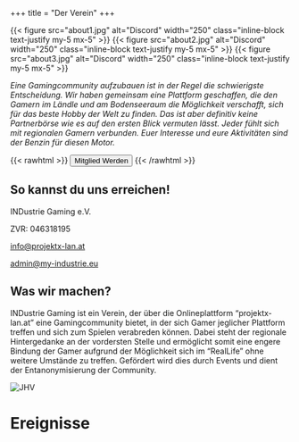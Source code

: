 +++
title = "Der Verein"
+++

{{< figure src="about1.jpg" alt="Discord" width="250" class="inline-block text-justify my-5 mx-5" >}}
{{< figure src="about2.jpg" alt="Discord" width="250" class="inline-block text-justify my-5 mx-5" >}}
{{< figure src="about3.jpg" alt="Discord" width="250" class="inline-block text-justify my-5 mx-5" >}}

_Eine Gamingcommunity aufzubauen ist in der Regel die schwierigste Entscheidung. Wir haben gemeinsam eine Plattform geschaffen, die den Gamern im Ländle und am Bodenseeraum die Möglichkeit verschafft, sich für das beste Hobby der Welt zu finden. Das ist aber definitiv keine Partnerbörse wie es auf den ersten Blick vermuten lässt. Jeder fühlt sich mit regionalen Gamern verbunden. Euer Interesse und eure Aktivitäten sind der Benzin für diesen Motor._

{{< rawhtml >}}
	<button class="bg-orange-500 rounded-full uppercase text-white text-2xl btn px-5 py-2 my-5">Mitglied Werden</button>
{{< /rawhtml >}}


## So kannst du uns erreichen!

INDustrie Gaming e.V.

ZVR: 046318195 

info@projektx-lan.at

admin@my-industrie.eu

## Was wir machen?

INDustrie Gaming ist ein Verein, der über die Onlineplattform “projektx-lan.at” eine Gamingcommunity bietet, in der sich Gamer jeglicher Plattform treffen und sich zum Spielen verabreden können. Dabei steht der regionale Hintergedanke an der vordersten Stelle und ermöglicht somit eine engere Bindung der Gamer aufgrund der Möglichkeit sich im “RealLife” ohne weitere Umstände zu treffen. Gefördert wird dies durch Events und dient der Entanonymisierung der Community.

![JHV](/images/JHV.jpg)
# Ereignisse
